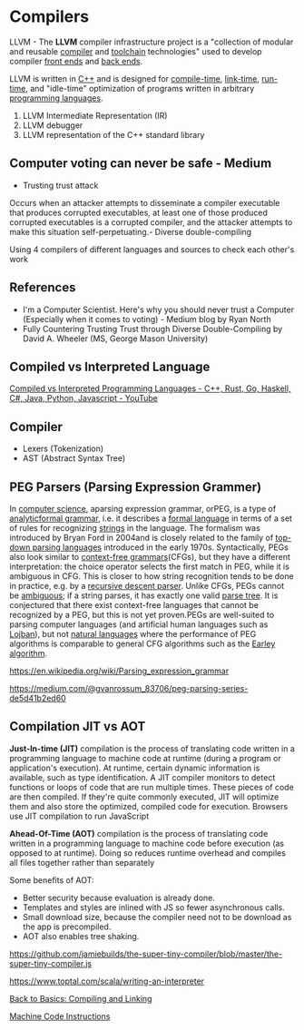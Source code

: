 # Compilers

LLVM - The **LLVM** compiler infrastructure project is a "collection of modular and reusable [compiler](https://en.wikipedia.org/wiki/Compiler) and [toolchain](https://en.wikipedia.org/wiki/Toolchain) technologies" used to develop compiler [front ends](https://en.wikipedia.org/wiki/Compiler#Front_end) and [back ends](https://en.wikipedia.org/wiki/Compiler#Back_end).

LLVM is written in [C++](https://en.wikipedia.org/wiki/C%2B%2B) and is designed for [compile-time](https://en.wikipedia.org/wiki/Compile-time), [link-time](https://en.wikipedia.org/wiki/Link-time), [run-time](https://en.wikipedia.org/wiki/Run_time_(program_lifecycle_phase)), and "idle-time" optimization of programs written in arbitrary [programming languages](https://en.wikipedia.org/wiki/Programming_language).

1. LLVM Intermediate Representation (IR)
2. LLVM debugger
3. LLVM representation of the C++ standard library

## Computer voting can never be safe - Medium

- Trusting trust attack

Occurs when an attacker attempts to disseminate a compiler executable that produces corrupted executables, at least one of those produced corrupted executables is a corrupted compiler, and the attacker attempts to make this situation self-perpetuating.- Diverse double-compiling

Using 4 compilers of different languages and sources to check each other's work

## References

- I'm a Computer Scientist. Here's why you should never trust a Computer (Especially when it comes to voting) - Medium blog by Ryan North
- Fully Countering Trusting Trust through Diverse Double-Compiling by David A. Wheeler (MS, George Mason University)

## Compiled vs Interpreted Language

[Compiled vs Interpreted Programming Languages - C++, Rust, Go, Haskell, C#, Java, Python, Javascript - YouTube](https://www.youtube.com/watch?v=y6VvxGHCxa4&ab_channel=Finematics)

## Compiler

- Lexers (Tokenization)
- AST (Abstract Syntax Tree)

## PEG Parsers (Parsing Expression Grammer)

In [computer science](https://en.wikipedia.org/wiki/Computer_science), aparsing expression grammar, orPEG, is a type of [analytic](https://en.wikipedia.org/wiki/Formal_grammar#Analytic_grammars)[formal grammar](https://en.wikipedia.org/wiki/Formal_grammar), i.e. it describes a [formal language](https://en.wikipedia.org/wiki/Formal_language) in terms of a set of rules for recognizing [strings](https://en.wikipedia.org/wiki/String_(computer_science)) in the language. The formalism was introduced by Bryan Ford in 2004and is closely related to the family of [top-down parsing languages](https://en.wikipedia.org/wiki/Top-down_parsing_language) introduced in the early 1970s. Syntactically, PEGs also look similar to [context-free grammars](https://en.wikipedia.org/wiki/Context-free_grammar)(CFGs), but they have a different interpretation: the choice operator selects the first match in PEG, while it is ambiguous in CFG. This is closer to how string recognition tends to be done in practice, e.g. by a [recursive descent parser](https://en.wikipedia.org/wiki/Recursive_descent_parser).
Unlike CFGs, PEGs cannot be [ambiguous](https://en.wikipedia.org/wiki/Ambiguous_grammar); if a string parses, it has exactly one valid [parse tree](https://en.wikipedia.org/wiki/Parse_tree). It is conjectured that there exist context-free languages that cannot be recognized by a PEG, but this is not yet proven.PEGs are well-suited to parsing computer languages (and artificial human languages such as [Lojban](https://en.wikipedia.org/wiki/Lojban)), but not [natural languages](https://en.wikipedia.org/wiki/Natural_language) where the performance of PEG algorithms is comparable to general CFG algorithms such as the [Earley algorithm](https://en.wikipedia.org/wiki/Earley_algorithm).

https://en.wikipedia.org/wiki/Parsing_expression_grammar

https://medium.com/@gvanrossum_83706/peg-parsing-series-de5d41b2ed60

## Compilation JIT vs AOT

**Just-In-time (JIT)** compilation is the process of translating code written in a programming language to machine code at runtime (during a program or application's execution). At runtime, certain dynamic information is available, such as type identification. A JIT compiler monitors to detect functions or loops of code that are run multiple times. These pieces of code are then compiled. If they're quite commonly executed, JIT will optimize them and also store the optimized, compiled code for execution. Browsers use JIT compilation to run JavaScript

**Ahead-Of-Time (AOT)** compilation is the process of translating code written in a programming language to machine code before execution (as opposed to at runtime). Doing so reduces runtime overhead and compiles all files together rather than separately

Some benefits of AOT:

- Better security because evaluation is already done.
- Templates and styles are inlined with JS so fewer asynchronous calls.
- Small download size, because the compiler need not to be download as the app is precompiled.
- AOT also enables tree shaking.

https://github.com/jamiebuilds/the-super-tiny-compiler/blob/master/the-super-tiny-compiler.js

https://www.toptal.com/scala/writing-an-interpreter

[Back to Basics: Compiling and Linking](https://youtu.be/tjDfP8tQDyY)

[Machine Code Instructions](https://youtu.be/Mv2XQgpbTNE)
